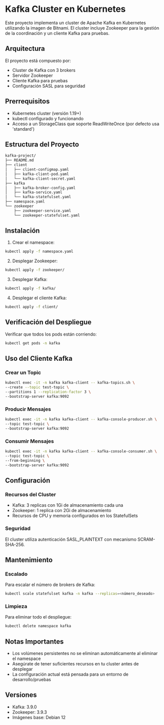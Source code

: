 # Kafka Cluster en Kubernetes

Este proyecto implementa un cluster de Apache Kafka en Kubernetes utilizando la imagen de Bitnami. El cluster incluye Zookeeper para la gestión de la coordinación y un cliente Kafka para pruebas.

## Arquitectura

El proyecto está compuesto por:
- Cluster de Kafka con 3 brokers
- Servidor Zookeeper
- Cliente Kafka para pruebas
- Configuración SASL para seguridad

## Prerrequisitos

- Kubernetes cluster (versión 1.19+)
- kubectl configurado y funcionando
- Acceso a un StorageClass que soporte ReadWriteOnce (por defecto usa 'standard')

## Estructura del Proyecto

```bash
kafka-project/
├── README.md
├── client
│   ├── client-configmap.yaml
│   ├── kafka-client-pod.yaml
│   └── kafka-client-secret.yaml
├── kafka
│   ├── kafka-broker-config.yaml
│   ├── kafka-service.yaml
│   └── kafka-statefulset.yaml
├── namespace.yaml
└── zookeeper
    ├── zookeeper-service.yaml
    └── zookeeper-statefulset.yaml
```

## Instalación

1. Crear el namespace:

```bash
kubectl apply -f namespace.yaml
```

2. Desplegar Zookeeper:

```bash
kubectl apply -f zookeeper/
```

3. Desplegar Kafka:

```bash
kubectl apply -f kafka/
```

4. Desplegar el cliente Kafka:

```bash
kubectl apply -f client/
```

## Verificación del Despliegue

Verificar que todos los pods están corriendo:

```bash
kubectl get pods -n kafka
```

## Uso del Cliente Kafka

### Crear un Topic

```bash
kubectl exec -it -n kafka kafka-client -- kafka-topics.sh \
--create --topic test-topic \
--partitions 1 --replication-factor 3 \
--bootstrap-server kafka:9092
```

### Producir Mensajes

```bash
kubectl exec -it -n kafka kafka-client -- kafka-console-producer.sh \
--topic test-topic \
--bootstrap-server kafka:9092
```

### Consumir Mensajes

```bash
kubectl exec -it -n kafka kafka-client -- kafka-console-consumer.sh \
--topic test-topic \
--from-beginning \
--bootstrap-server kafka:9092
```

## Configuración

### Recursos del Cluster
- Kafka: 3 replicas con 1Gi de almacenamiento cada una
- Zookeeper: 1 replica con 2Gi de almacenamiento
- Recursos de CPU y memoria configurados en los StatefulSets

### Seguridad
El cluster utiliza autenticación SASL_PLAINTEXT con mecanismo SCRAM-SHA-256.

## Mantenimiento

### Escalado
Para escalar el número de brokers de Kafka:

```bash
kubectl scale statefulset kafka -n kafka --replicas=<número_deseado>
```

### Limpieza
Para eliminar todo el despliegue:

```bash
kubectl delete namespace kafka
```

## Notas Importantes

- Los volúmenes persistentes no se eliminan automáticamente al eliminar el namespace
- Asegúrate de tener suficientes recursos en tu cluster antes de desplegar
- La configuración actual está pensada para un entorno de desarrollo/pruebas

## Versiones

- Kafka: 3.9.0
- Zookeeper: 3.9.3
- Imágenes base: Debian 12